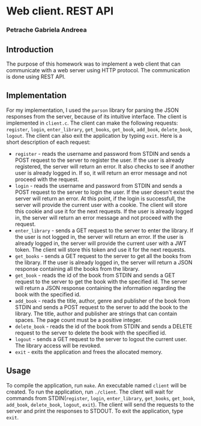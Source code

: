 # Web client. REST API
### Petrache Gabriela Andreea

## Introduction
The purpose of this homework was to implement a web client that can communicate with a web server using HTTP protocol. The communication is done using REST API.

## Implementation
For my implementation, I used the `parson` library for parsing the JSON responses from the server, because of its intuitive interface. 
The client is implemented in `client.c`. The client can make the following requests: `register`, `login`, `enter_library`, `get_books`, `get_book`, `add_book`, `delete_book`, `logout`. The client can also exit the application by typing `exit`. Here is a short description of each request:
* `register` - reads the username and password from STDIN and sends a POST request to the server to register the user. If the user is already registered, the server will return an error. It also checks to see if another user is already logged in. If so, it will return an error message and not proceed with the request.
* `login` - reads the username and password from STDIN and sends a POST request to the server to login the user. If the user doesn't exist the server will return an error. At this point, if the login is successfull, the server will provide the current user with a cookie. The client will store this cookie and use it for the next requests. If the user is already logged in, the server will return an error message and not proceed with the request.
* `enter_library` - sends a GET request to the server to enter the library. If the user is not logged in, the server will return an error. If the user is already logged in, the server will provide the current user with a JWT token. The client will store this token and use it for the next requests.
* `get_books` - sends a GET request to the server to get all the books from the library. If the user is already logged in, the server will return a JSON response containing all the books from the library.
* `get_book` - reads the id of the book from STDIN and sends a GET request to the server to get the book with the specified id. The server will return a JSON response containing the information regarding the book with the specified id.
* `add_book` - reads the title, author, genre and publisher of the book from STDIN and sends a POST request to the server to add the book to the library. The title, author and publisher are strings that can contain spaces. The page count must be a positive integer.
* `delete_book` - reads the id of the book from STDIN and sends a DELETE request to the server to delete the book with the specified id.
* `logout` - sends a GET request to the server to logout the current user. The library access will be revoked.
* `exit` - exits the application and frees the allocated memory.

## Usage
To compile the application, run `make`. An executable named `client` will be created. To run the application, run `./client`. The client will wait for commands from STDIN(`register`, `login`, `enter_library`, `get_books`, `get_book`, `add_book`, `delete_book`, `logout`, `exit`). The client will send the requests to the server and print the responses to STDOUT. To exit the application, type `exit`.

